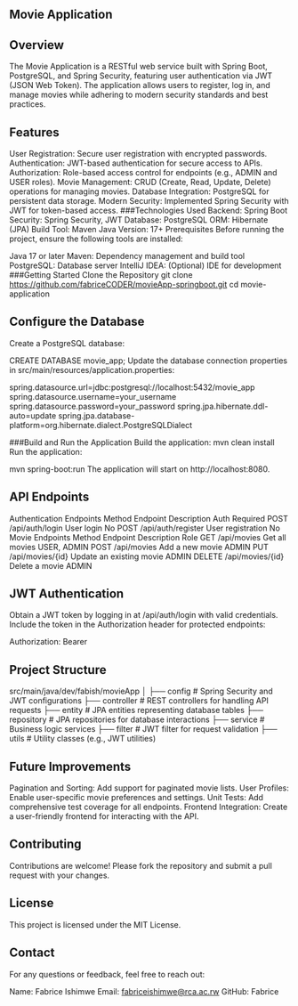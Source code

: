 ## Movie Application 
## Overview 
The Movie Application is a RESTful web service built with Spring Boot, PostgreSQL, and Spring Security, featuring user authentication via JWT (JSON Web Token). The application allows users to register, log in, and manage movies while adhering to modern security standards and best practices.

## Features 
User Registration: Secure user registration with encrypted passwords.
Authentication: JWT-based authentication for secure access to APIs.
Authorization: Role-based access control for endpoints (e.g., ADMIN and USER roles).
Movie Management: CRUD (Create, Read, Update, Delete) operations for managing movies.
Database Integration: PostgreSQL for persistent data storage.
Modern Security: Implemented Spring Security with JWT for token-based access.
###Technologies Used
Backend: Spring Boot
Security: Spring Security, JWT
Database: PostgreSQL
ORM: Hibernate (JPA)
Build Tool: Maven
Java Version: 17+
Prerequisites
Before running the project, ensure the following tools are installed:

Java 17 or later
Maven: Dependency management and build tool
PostgreSQL: Database server
IntelliJ IDEA: (Optional) IDE for development
###Getting Started
Clone the Repository
git clone https://github.com/fabriceCODER/movieApp-springboot.git
cd movie-application

## Configure the Database
Create a PostgreSQL database:

CREATE DATABASE movie_app;
Update the database connection properties in src/main/resources/application.properties:

spring.datasource.url=jdbc:postgresql://localhost:5432/movie_app
spring.datasource.username=your_username
spring.datasource.password=your_password
spring.jpa.hibernate.ddl-auto=update
spring.jpa.database-platform=org.hibernate.dialect.PostgreSQLDialect

###Build and Run the Application
Build the application:
mvn clean install
Run the application:

mvn spring-boot:run
The application will start on http://localhost:8080.

## API Endpoints
Authentication Endpoints
Method	Endpoint	Description	Auth Required
POST	/api/auth/login	User login	No
POST	/api/auth/register	User registration	No
Movie Endpoints
Method	Endpoint	Description	Role
GET	/api/movies	Get all movies	USER, ADMIN
POST	/api/movies	Add a new movie	ADMIN
PUT	/api/movies/{id}	Update an existing movie	ADMIN
DELETE	/api/movies/{id}	Delete a movie	ADMIN
## JWT Authentication
Obtain a JWT token by logging in at /api/auth/login with valid credentials.
Include the token in the Authorization header for protected endpoints:

Authorization: Bearer <token>
## Project Structure
src/main/java/dev/fabish/movieApp
│
├── config          # Spring Security and JWT configurations
├── controller      # REST controllers for handling API requests
├── entity          # JPA entities representing database tables
├── repository      # JPA repositories for database interactions
├── service         # Business logic services
├── filter          # JWT filter for request validation
├── utils           # Utility classes (e.g., JWT utilities)
## Future Improvements
Pagination and Sorting: Add support for paginated movie lists.
User Profiles: Enable user-specific movie preferences and settings.
Unit Tests: Add comprehensive test coverage for all endpoints.
Frontend Integration: Create a user-friendly frontend for interacting with the API.
## Contributing
Contributions are welcome! Please fork the repository and submit a pull request with your changes.

## License
This project is licensed under the MIT License.

## Contact
For any questions or feedback, feel free to reach out:

Name: Fabrice Ishimwe
Email: fabriceishimwe@rca.ac.rw
GitHub: Fabrice
